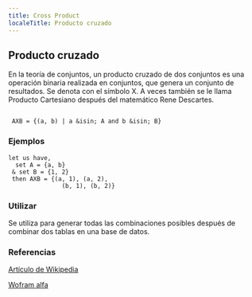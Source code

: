 ```yaml
---
title: Cross Product
localeTitle: Producto cruzado
---
```

## Producto cruzado

En la teoría de conjuntos, un producto cruzado de dos conjuntos es una operación binaria realizada en conjuntos, que genera un conjunto de resultados. Se denota con el símbolo X. A veces también se le llama Producto Cartesiano después del matemático Rene Descartes.
```

 AXB = {(a, b) | a &isin; A and b &isin; B} 
```

### Ejemplos
```
let us have, 
  set A = {a, b} 
 & set B = {1, 2} 
 then AXB = {(a, 1), (a, 2), 
               (b, 1), (b, 2)} 
```

### Utilizar

Se utiliza para generar todas las combinaciones posibles después de combinar dos tablas en una base de datos.

### Referencias

[Artículo de Wikipedia](https://en.wikipedia.org/wiki/Cartesian_product)

[Wofram alfa](https://www.wolframalpha.com/input/?i=Cartesian+product&lk=1&a=ClashPrefs_*MathWorld.CartesianProduct-)